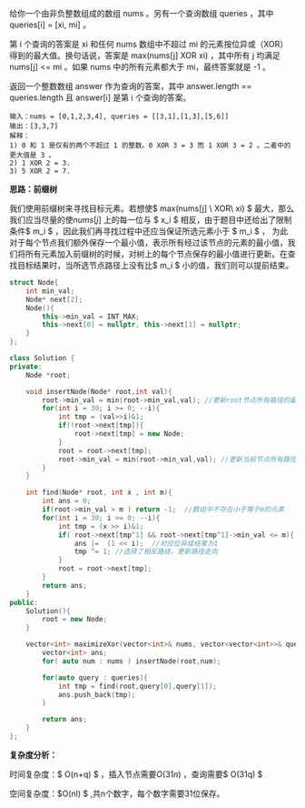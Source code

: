 给你一个由非负整数组成的数组 nums 。另有一个查询数组 queries ，其中 queries[i] = [xi, mi] 。

第 i 个查询的答案是 xi 和任何 nums 数组中不超过 mi 的元素按位异或（XOR）得到的最大值。换句话说，答案是 max(nums[j] XOR xi) ，其中所有 j 均满足 nums[j] <= mi 。如果 nums 中的所有元素都大于 mi，最终答案就是 -1 。

返回一个整数数组 answer 作为查询的答案，其中 answer.length == queries.length 且 answer[i] 是第 i 个查询的答案。



```
输入：nums = [0,1,2,3,4], queries = [[3,1],[1,3],[5,6]]
输出：[3,3,7]
解释：
1) 0 和 1 是仅有的两个不超过 1 的整数。0 XOR 3 = 3 而 1 XOR 3 = 2 。二者中的更大值是 3 。
2) 1 XOR 2 = 3.
3) 5 XOR 2 = 7.
```



<b>思路：前缀树</b>

我们使用前缀树来寻找目标元素。若想使$ max(nums[j] \ XOR\  xi)  $ 最大，那么我们应当尽量的使$nums[j]$ 上的每一位与 $ x_i $ 相反，由于题目中还给出了限制条件$  m_i $ ，因此我们再寻找过程中还应当保证所选元素小于 $ m_i $ ， 为此对于每个节点我们额外保存一个最小值，表示所有经过该节点的元素的最小值，我们将所有元素加入前缀树的时候，对树上的每个节点保存的最小值进行更新。在查找目标结果时，当所选节点路径上没有比$ m_i $ 小的值，我们则可以提前结束。

```c++
struct Node{
    int min_val;
    Node* next[2];
    Node(){
        this->min_val = INT_MAX;
        this->next[0] = nullptr, this->next[1] = nullptr;
    }
};

class Solution {
private:
    Node *root;

    void insertNode(Node* root,int val){
        root->min_val = min(root->min_val,val); //更新root节点所有路径的最小值
        for(int i = 30; i >= 0; --i){
            int tmp = (val>>i)&1;
            if(!root->next[tmp]){
                root->next[tmp] = new Node;
            }
            root = root->next[tmp];
            root->min_val = min(root->min_val,val); //更新当前节点所有路径的最小值
        }
    }

    int find(Node* root, int x , int m){
        int ans = 0;
        if(root->min_val > m ) return -1;  //数组中不存在小于等于m的元素
        for(int i = 30; i >= 0; --i){ 
            int tmp = (x >> i)&1; 
            if( root->next[tmp^1] && root->next[tmp^1]->min_val <= m){ //存在相反路径且该节点所在路径中存在<=m的元素
                ans |=  (1 << i);  //对应位异或结果为1
                tmp ^= 1; //选择了相反路径，更新路径走向
            }
            root = root->next[tmp]; 
        }
        return ans;
    }
public:
    Solution(){
        root = new Node;
    }

    vector<int> maximizeXor(vector<int>& nums, vector<vector<int>>& queries) {
        vector<int> ans;
        for( auto num : nums ) insertNode(root,num);

        for(auto query : queries){
            int tmp = find(root,query[0],query[1]);
            ans.push_back(tmp);
        }

        return ans;
    }
};
```

<b>复杂度分析：</b>

时间复杂度：$ O(n+q) $ ，插入节点需要$O(31n)$ ，查询需要$ O(31q) $ 

空间复杂度：$O(nl) $ ,共n个数字，每个数字需要31位保存。